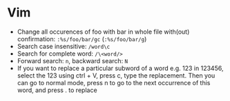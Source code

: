 # Vim

- Change all occurences of foo with bar in whole file with(out) confirmation: ```:%s/foo/bar/gc``` (```:%s/foo/bar/g```)
- Search case insensitive: ```/word\c```
- Search for complete word: ```/\<word/>```
- Forward search: ```n```, backward search: ```N```
- If you want to replace a particular subword of a word e.g. 123 in 123456, select the 123 using ctrl + V, press c, type the replacement. Then you can go to normal mode, press n to go to the next occurrence of this word, and press . to replace
